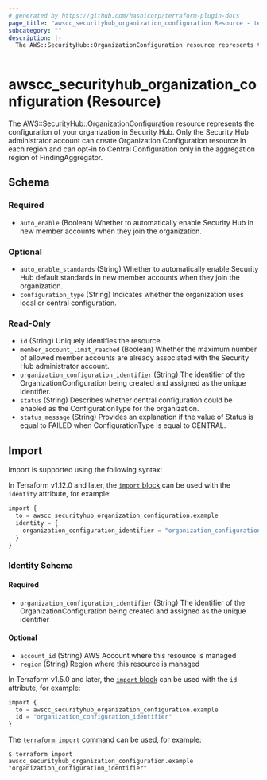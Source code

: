 ```yaml
---
# generated by https://github.com/hashicorp/terraform-plugin-docs
page_title: "awscc_securityhub_organization_configuration Resource - terraform-provider-awscc"
subcategory: ""
description: |-
  The AWS::SecurityHub::OrganizationConfiguration resource represents the configuration of your organization in Security Hub. Only the Security Hub administrator account can create Organization Configuration resource in each region and can opt-in to Central Configuration only in the aggregation region of FindingAggregator.
---
```


# awscc_securityhub_organization_configuration (Resource)

The AWS::SecurityHub::OrganizationConfiguration resource represents the configuration of your organization in Security Hub. Only the Security Hub administrator account can create Organization Configuration resource in each region and can opt-in to Central Configuration only in the aggregation region of FindingAggregator.



<!-- schema generated by tfplugindocs -->
## Schema

### Required

- `auto_enable` (Boolean) Whether to automatically enable Security Hub in new member accounts when they join the organization.

### Optional

- `auto_enable_standards` (String) Whether to automatically enable Security Hub default standards in new member accounts when they join the organization.
- `configuration_type` (String) Indicates whether the organization uses local or central configuration.

### Read-Only

- `id` (String) Uniquely identifies the resource.
- `member_account_limit_reached` (Boolean) Whether the maximum number of allowed member accounts are already associated with the Security Hub administrator account.
- `organization_configuration_identifier` (String) The identifier of the OrganizationConfiguration being created and assigned as the unique identifier.
- `status` (String) Describes whether central configuration could be enabled as the ConfigurationType for the organization.
- `status_message` (String) Provides an explanation if the value of Status is equal to FAILED when ConfigurationType is equal to CENTRAL.

## Import

Import is supported using the following syntax:

In Terraform v1.12.0 and later, the [`import` block](https://developer.hashicorp.com/terraform/language/import) can be used with the `identity` attribute, for example:

```terraform
import {
  to = awscc_securityhub_organization_configuration.example
  identity = {
    organization_configuration_identifier = "organization_configuration_identifier"
  }
}
```

<!-- schema generated by tfplugindocs -->
### Identity Schema

#### Required

- `organization_configuration_identifier` (String) The identifier of the OrganizationConfiguration being created and assigned as the unique identifier

#### Optional

- `account_id` (String) AWS Account where this resource is managed
- `region` (String) Region where this resource is managed

In Terraform v1.5.0 and later, the [`import` block](https://developer.hashicorp.com/terraform/language/import) can be used with the `id` attribute, for example:

```terraform
import {
  to = awscc_securityhub_organization_configuration.example
  id = "organization_configuration_identifier"
}
```

The [`terraform import` command](https://developer.hashicorp.com/terraform/cli/commands/import) can be used, for example:

```shell
$ terraform import awscc_securityhub_organization_configuration.example "organization_configuration_identifier"
```
